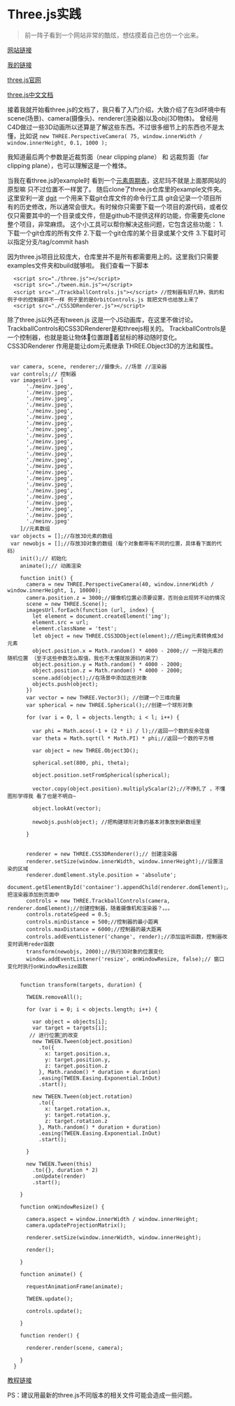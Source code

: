 # Three.js实践

>前一阵子看到一个网站非常的酷炫，想估摸着自己也仿一个出来。

[网站链接](http://www.rolexawards.com/40/map)

[我的链接](http://htmlpreview.github.io/?https://github.com/NBSeven/threeJs/blob/master/realmap.html)

[three.js官网](https://threejs.org/)

[three.js中文文档](http://techbrood.com/threejs/docs/)

接着我就开始看three.js的文档了，我只看了入门介绍，大致介绍了在3d环境中有scene(场景)、camera(摄像头)、renderer(渲染器)以及obj(3D物体)。
曾经用C4D做过一些3D动画所以还算是了解这些东西。不过很多细节上的东西也不是太懂，比如说
` new THREE.PerspectiveCamera( 75, window.innerWidth / window.innerHeight, 0.1, 1000 ); `

我知道最后两个参数是近裁剪面（near clipping plane） 和 远裁剪面（far clipping plane），也可以理解这是一个椎体。

当我在看three.js的example时 看到一个[元素周期表](https://threejs.org/examples/#css3d_periodictable)，这尼玛不就是上面那网站的原型嘛 只不过位置不一样罢了。
随后clone了three.js仓库里的example文件夹。
这里安利一波 [dgit](https://github.com/hujiulong/dgit)
一个用来下载git仓库文件的命令行工具
git会记录一个项目所有的历史修改，所以通常会很大。有时候你只需要下载一个项目的源代码，或者仅仅只需要其中的一个目录或文件，但是github不提供这样的功能，你需要先clone整个项目，非常麻烦。
这个小工具可以帮你解决这些问题，它包含这些功能：
1.下载一个git仓库的所有文件
2.下载一个git仓库的某个目录或某个文件
3.下载时可以指定分支/tag/commit hash

因为three.js项目比较庞大，仓库里并不是所有都需要用上的。这里我们只需要examples文件夹和build就够啦。
我们查看一下脚本
```
  <script src="./three.js"></script>
  <script src="./tween.min.js"></script>
  <script src="./TrackballControls.js"></script> //控制器有好几种，我的和例子中的控制器并不一样 例子里的是OrbitControls.js 我把文件也给放上来了
  <script src="./CSS3DRenderer.js"></script>

```
除了three.js以外还有tween.js 这是一个JS动画库，在这里不做讨论。
TrackballControls和CSS3DRenderer是和threejs相关的。
TrackballControls是一个控制器，也就是能让物体位置跟着鼠标的移动随时变化。
CSS3DRenderer 作用是能让dom元素继承 THREE.Object3D的方法和属性。
```
 
 var camera, scene, renderer;//摄像头，//场景 //渲染器
 var controls;// 控制器
 var imagesUrl = [
      './meinv.jpeg',
      './meinv.jpeg',
      './meinv.jpeg',
      './meinv.jpeg',
      './meinv.jpeg',
      './meinv.jpeg',
      './meinv.jpeg',
      './meinv.jpeg',
      './meinv.jpeg',
      './meinv.jpeg',
      './meinv.jpeg',
      './meinv.jpeg',
      './meinv.jpeg',
      './meinv.jpeg',
      './meinv.jpeg',
      './meinv.jpeg',
      './meinv.jpeg',
      './meinv.jpeg',
      './meinv.jpeg',
      './meinv.jpeg',
      './meinv.jpeg',
      './meinv.jpeg',
      './meinv.jpeg'
    ]//元素数组
 var objects = [];//存放3D元素的数组
 var newobjs = [];//存放3D对象的数组（每个对象都带有不同的位置，具体看下面的代码） 
    init();// 初始化
    animate();// 动画渲染

    function init() {
      camera = new THREE.PerspectiveCamera(40, window.innerWidth / window.innerHeight, 1, 10000);
      camera.position.z = 3000;//摄像机位置必须要设置，否则会出现转不动的情况
      scene = new THREE.Scene();
      imagesUrl.forEach(function (url, index) {
        let element = document.createElement('img');
        element.src = url;
        element.className = 'test';
        let object = new THREE.CSS3DObject(element);//把img元素转换成3d元素
        object.position.x = Math.random() * 4000 - 2000;// 一开始元素的随机位置 （至于这些参数怎么取值，我也不太懂就按源码的来了）
        object.position.y = Math.random() * 4000 - 2000;
        object.position.z = Math.random() * 4000 - 2000;
        scene.add(object);//在场景中添加这些对象
        objects.push(object);
      })
      var vector = new THREE.Vector3(); //创建一个三维向量
      var spherical = new THREE.Spherical();//创建一个球形对象

      for (var i = 0, l = objects.length; i < l; i++) {

        var phi = Math.acos(-1 + (2 * i) / l);//返回一个数的反余弦值
        var theta = Math.sqrt(l * Math.PI) * phi;//返回一个数的平方根

        var object = new THREE.Object3D();

        spherical.set(800, phi, theta);

        object.position.setFromSpherical(spherical);

        vector.copy(object.position).multiplyScalar(2);//不挣扎了 ，不懂图形学得我 看了也是不明白~

        object.lookAt(vector);

        newobjs.push(object); //把构建球形对象的基本对象放到新数组里

      }


      renderer = new THREE.CSS3DRenderer();// 创建渲染器
      renderer.setSize(window.innerWidth, window.innerHeight);//设置渲染的区域
      renderer.domElement.style.position = 'absolute';
      document.getElementById('container').appendChild(renderer.domElement);//把渲染器添加到页面中
      controls = new THREE.TrackballControls(camera, renderer.domElement);//创建控制器，随着摄像机和渲染器？。。。
      controls.rotateSpeed = 0.5;
      controls.minDistance = 500;//控制器的最小距离
      controls.maxDistance = 6000;//控制器的最大距离
      controls.addEventListener('change', render);//添加监听函数，控制器改变时调用reder函数
      transform(newobjs, 2000);//执行3D对象的位置变化
      window.addEventListener('resize', onWindowResize, false);// 窗口变化时执行onWindowResize函数


    function transform(targets, duration) {

      TWEEN.removeAll();

      for (var i = 0; i < objects.length; i++) {

        var object = objects[i];
        var target = targets[i];
       // 进行位置的改变
        new TWEEN.Tween(object.position)
          .to({
            x: target.position.x,
            y: target.position.y,
            z: target.position.z
          }, Math.random() * duration + duration)
          .easing(TWEEN.Easing.Exponential.InOut)
          .start();

        new TWEEN.Tween(object.rotation)
          .to({
            x: target.rotation.x,
            y: target.rotation.y,
            z: target.rotation.z
          }, Math.random() * duration + duration)
          .easing(TWEEN.Easing.Exponential.InOut)
          .start();

      }

      new TWEEN.Tween(this)
        .to({}, duration * 2)
        .onUpdate(render)
        .start();

    }

    function onWindowResize() {

      camera.aspect = window.innerWidth / window.innerHeight;
      camera.updateProjectionMatrix();

      renderer.setSize(window.innerWidth, window.innerHeight);

      render();

    }

    function animate() {

      requestAnimationFrame(animate);

      TWEEN.update();

      controls.update();

    }

    function render() {

      renderer.render(scene, camera);

    }
  }
```
[教程链接](https://www.cnblogs.com/createGod/p/7004428.html)

PS：建议用最新的three.js不同版本的相关文件可能会造成一些问题。
